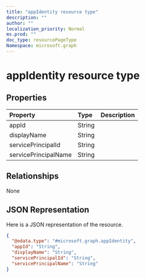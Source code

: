 ```yaml
---
title: "appIdentity resource type"
description: ""
author: ""
localization_priority: Normal
ms.prod: ""
doc_type: resourcePageType
Namespace: microsoft.graph
---
```



# appIdentity resource type



## Properties
|Property|Type|Description|
|:---|:---|:---|
|appId|String||
|displayName|String||
|servicePrincipalId|String||
|servicePrincipalName|String||

## Relationships
None

## JSON Representation
Here is a JSON representation of the resource.
<!-- {
  "blockType": "resource",
  "@odata.type": "microsoft.graph.appIdentity"
}
-->
``` json
{
  "@odata.type": "#microsoft.graph.appIdentity",
  "appId": "String",
  "displayName": "String",
  "servicePrincipalId": "String",
  "servicePrincipalName": "String"
}
```

